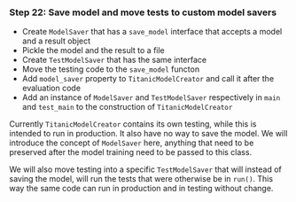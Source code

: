 ### Step 22: Save model and move tests to custom model savers

- Create `ModelSaver` that has a `save_model` interface that accepts a model and a result object
- Pickle the model and the result to a file
- Create `TestModelSaver` that has the same interface
- Move the testing code to the `save_model` functon
- Add `model_saver` property to `TitanicModelCreator` and call it after the evaluation code
- Add an instance of `ModelSaver` and `TestModelSaver` respectively in `main` and `test_main` to the construction of `TitanicModelCreator`

Currently `TitanicModelCreator` contains its own testing, while this is intended to run in production. It also have no way to save the model. We will introduce the concept of `ModelSaver` here, anything that need to be preserved after the model training need to be passed to this class. 

We will also move testing into a specific `TestModelSaver` that will instead of saving the model, will run the tests that were otherwise be in `run()`. This way the same code can run in production and in testing without change.
